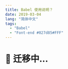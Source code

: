 ```yaml
---
title: Babel 使用说明？
date: 2019-03-04
lang: "简体中文"
tags:
  - "Babel"
  - "Font-end #027d85#FFF"
---
```


# 🚧 迁移中...
